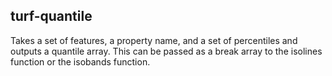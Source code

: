 ## turf-quantile

Takes a set of features, a property name, and a set of percentiles and outputs a quantile array. This can be passed as a break array to the isolines function or the isobands function.